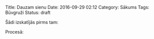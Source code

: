 Title: Dauzam sienu
Date: 2016-09-29 02:12
Category: Sākums
Tags: Būvgruži
Status: draft

Šādi izskatījās pirms tam:


Procesā:


